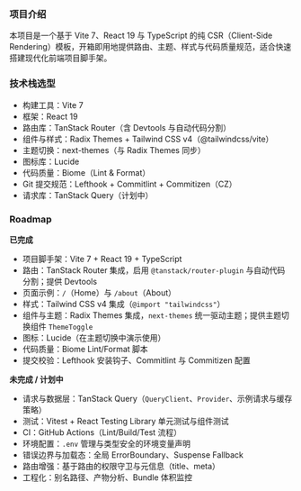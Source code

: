 ### 项目介绍

本项目是一个基于 Vite 7、React 19 与 TypeScript 的纯 CSR（Client-Side Rendering）模板，开箱即用地提供路由、主题、样式与代码质量规范，适合快速搭建现代化前端项目脚手架。

### 技术栈选型

- 构建工具：Vite 7
- 框架：React 19
- 路由库：TanStack Router（含 Devtools 与自动代码分割）
- 组件与样式：Radix Themes + Tailwind CSS v4（@tailwindcss/vite）
- 主题切换：next-themes（与 Radix Themes 同步）
- 图标库：Lucide
- 代码质量：Biome（Lint & Format）
- Git 提交规范：Lefthook + Commitlint + Commitizen（CZ）
- 请求库：TanStack Query（计划中）

### Roadmap

**已完成**
- 项目脚手架：Vite 7 + React 19 + TypeScript
- 路由：TanStack Router 集成，启用 `@tanstack/router-plugin` 与自动代码分割；提供 Devtools
- 页面示例：`/`（Home）与 `/about`（About）
- 样式：Tailwind CSS v4 集成（`@import "tailwindcss"`）
- 组件与主题：Radix Themes 集成，`next-themes` 统一驱动主题；提供主题切换组件 `ThemeToggle`
- 图标：Lucide（在主题切换中演示使用）
- 代码质量：Biome Lint/Format 脚本
- 提交校验：Lefthook 安装钩子、Commitlint 与 Commitizen 配置

**未完成 / 计划中**
- 请求与数据层：TanStack Query（`QueryClient`、`Provider`、示例请求与缓存策略）
- 测试：Vitest + React Testing Library 单元测试与组件测试
- CI：GitHub Actions（Lint/Build/Test 流程）
- 环境配置：`.env` 管理与类型安全的环境变量声明
- 错误边界与加载态：全局 ErrorBoundary、Suspense Fallback
- 路由增强：基于路由的权限守卫与元信息（title、meta）
- 工程化：别名路径、产物分析、Bundle 体积监控
